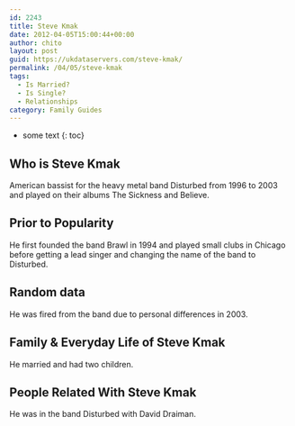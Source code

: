 ```yaml
---
id: 2243
title: Steve Kmak
date: 2012-04-05T15:00:44+00:00
author: chito
layout: post
guid: https://ukdataservers.com/steve-kmak/
permalink: /04/05/steve-kmak
tags:
  - Is Married?
  - Is Single?
  - Relationships
category: Family Guides
---
```


* some text
{: toc}
          
          
## Who is  Steve Kmak
                  
                  
                  
American bassist for the heavy metal band Disturbed from 1996 to 2003 and played on their albums The Sickness and Believe.
                  
                
                
                
## Prior to Popularity 
                  
                  
                  
He first founded the band Brawl in 1994 and played small clubs in Chicago before getting a lead singer and changing the name of the band to Disturbed.
                  
                
                
                
## Random data 
                  
                  
                  
He was fired from the band due to personal differences in 2003.
                  
                
                
                
## Family & Everyday Life of Steve Kmak
                  
                  
                  
He married and had two children.
                  
                
                
                
## People Related With  Steve Kmak
                  
                  
                  
He was in the band Disturbed with David Draiman.
                  
                
              
            
          
          
          
    
    
  
